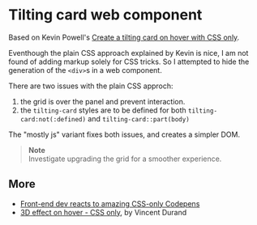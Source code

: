 Tilting card web component
==========================

Based on Kevin Powell's [Create a tilting card on hover with CSS only](https://www.youtube.com/watch?v=eOJTj_mWJds).

Eventhough the plain CSS approach  explained by Kevin is nice, I am not found of adding markup solely for CSS tricks. So I attempted to hide
the generation of the `<div>`s in a web component.

There are two issues with the plain CSS approch:  
1. the grid is over the panel and prevent interaction. 
2. the `tilting-card` styles are to be defined for both `tilting-card:not(:defined)` and `tilting-card::part(body)`

The "mostly js" variant fixes both issues, and creates a simpler DOM.

> **Note**  
> Investigate upgrading the grid for a smoother experience.

More
----

- [Front-end dev reacts to amazing CSS-only Codepens](https://youtu.be/CG__N4SS1Fc?t=67)
- [3D effect on hover - CSS only](https://codepen.io/onediv/pen/BprVzp), by Vincent Durand
